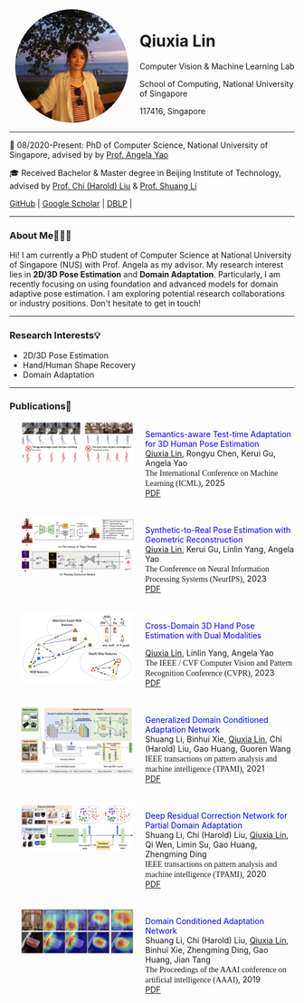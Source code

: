 
<div style="display: flex; align-items: flex-start;">
<img src="img/profile2.png" alt="SearchAgent" width="200" style="border-radius: 50%; margin-left: 10px;" />
  <div style="flex: 1; margin-left: 20px;">
    <h1>Qiuxia Lin</h1>
    <p>Computer Vision & Machine Learning Lab</p>
    <p>School of Computing, National University of Singapore</p>
    <p>117416, Singapore</p>
  </div>
</div>
<!-- **Qiuxia Lin**

<!-- Computer Vision & Machine Learning Lab

School of Computing, National University of Singapore

117416, Singapore

Email: qiuxia@comp.nus.edu.sg --> 

---

📅 08/2020-Present: PhD of Computer Science, National University of Singapore, advised by by [Prof. Angela Yao](https://www.comp.nus.edu.sg/~ayao/)

🎓 Received Bachelor & Master degree in Beijing Institute of Technology, advised by [Prof. Chi (Harold) Liu](https://pure.bit.edu.cn/en/persons/chi-liu) & [Prof. Shuang Li](https://shuangli.xyz/)

[GitHub](https://github.com/linqiuxia-lynn) | [Google Scholar](https://scholar.google.com/citations?user=fUCbVmcAAAAJ&hl=en) | [DBLP](https://dblp.org/pid/243/1756.html) |


---

### About Me👩🏻‍💻

Hi! I am currently a PhD student of Computer Science at National University of Singapore (NUS) with Prof. Angela as my advisor. My research interest lies in **2D/3D Pose Estimation** and **Domain Adaptation**. Particularly, I am recently focusing on using foundation and advanced models for domain adaptive pose estimation. I am exploring potential research collaborations or industry positions. Don't hesitate to get in touch!

---

### Research Interests💡

* 2D/3D Pose Estimation
* Hand/Human Shape Recovery
* Domain Adaptation
  

---

### Publications📔


<div style="display: flex; align-items: flex-start;">
<img src="img/icml25.png" alt="SearchAgent" width="200" style="margin-left: 20px;"/>
  <div style="flex: 1; margin-left: 20px;">
<p>
<font color="blue">Semantics-aware Test-time Adaptation for 3D Human Pose Estimation</font><br>
<u>Qiuxia Lin</u>, Rongyu Chen, Kerui Gu, Angela Yao<br>
<font style="font-family: OpenSans_italic;">The International Conference on Machine Learning (ICML)</font>, 2025<br>
<a href="https://arxiv.org/pdf/2502.10724" target="_blank">PDF</a> 
</p>
</div>
</div>


<div style="display: flex; align-items: flex-start;margin-top:20px">
<img src="img/thumb_neurips23.png" alt="SearchAgent" width="200" style="margin-left: 20px;"/>
  <div style="flex: 1; margin-left: 20px;">
<p>
<font color="blue">Synthetic-to-Real Pose Estimation with Geometric Reconstruction</font><br>
<u>Qiuxia Lin</u>, Kerui Gu, Linlin Yang, Angela Yao<br>
<font style="font-family: OpenSans_italic;">The Conference on Neural Information Processing Systems (NeurIPS)</font>, 2023<br>
<a href="https://proceedings.neurips.cc/paper_files/paper/2023/file/a8223b0ad64007423ffb308b0dd92298-Paper-Conference.pdf" target="_blank">PDF</a>  
</p>
</div>
</div>

<div style="display: flex; align-items: flex-start;margin-top:20px">
<img src="img/thumb_cvpr23.png" alt="SearchAgent" width="200" style="margin-left: 20px;"/>
  <div style="flex: 1; margin-left: 20px;">
<p>
<font color="blue">Cross-Domain 3D Hand Pose Estimation with Dual Modalities</font><br>
<p><u>Qiuxia Lin</u>, Linlin Yang, Angela Yao<br>
<font style="font-family: OpenSans_italic;">The IEEE / CVF Computer Vision and Pattern Recognition Conference (CVPR)</font>, 2023<br>
<a href="https://openaccess.thecvf.com/content/CVPR2023/papers/Lin_Cross-Domain_3D_Hand_Pose_Estimation_With_Dual_Modalities_CVPR_2023_paper.pdf" target="_blank">PDF</a>  
</p>
</div>
</div>


<div style="display: flex; align-items: flex-start;margin-top:20px">
<img src="img/thumb_tpami21.png" alt="SearchAgent" width="200" style="margin-left: 20px;"/>
  <div style="flex: 1; margin-left: 20px;">
<p>
<font color="blue">Generalized Domain Conditioned Adaptation Network</font><br>
Shuang Li, Binhui Xie, <u>Qiuxia Lin</u>, Chi (Harold) Liu, Gao Huang, Guoren Wang<br>
<font style="font-family: OpenSans_italic;">IEEE transactions on pattern analysis and machine intelligence (TPAMI)</font>, 2021<br>
<a href="https://arxiv.org/pdf/2103.12339" target="_blank">PDF</a>  
</p>
</div>
</div>


<div style="display: flex; align-items: flex-start;margin-top:20px">
<img src="img/thumb_tpami20.png" alt="SearchAgent" width="200" style="margin-left: 20px;"/>
  <div style="flex: 1; margin-left: 20px;">
<p>
<font color="blue">Deep Residual Correction Network for Partial Domain Adaptation</font><br>
Shuang Li, Chi (Harold) Liu, <u>Qiuxia Lin</u>, Qi Wen, Limin Su,
Gao Huang, Zhengming Ding<br>
<font style="font-family: OpenSans_italic;">IEEE transactions on pattern analysis and machine intelligence (TPAMI)</font>, 2020<br>
<a href="https://arxiv.org/pdf/2004.04914" target="_blank">PDF</a>  
</p>
</div>
</div>


<div style="display: flex; align-items: flex-start;margin-top:20px">
<img src="img/thumb_aaai19.png" alt="SearchAgent" width="200" style="margin-left: 20px;"/>
  <div style="flex: 1; margin-left: 20px;">
<p>
<font color="blue">Domain Conditioned Adaptation Network</font><br>
Shuang Li, Chi (Harold) Liu, <u>Qiuxia Lin</u>, Binhui Xie, Zhengming Ding, Gao Huang, Jian Tang<br>
<font style="font-family: OpenSans_italic;">The Proceedings of the AAAI conference on artificial intelligence (AAAI)</font>, 2019<br>
<a href="https://arxiv.org/pdf/2005.06717" target="_blank">PDF</a>  
</p>
</div>
</div>




